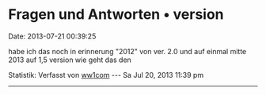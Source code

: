 Fragen und Antworten • version
==============================

Date: 2013-07-21 00:39:25

habe ich das noch in erinnerung \"2012\" von ver. 2.0 und auf einmal
mitte 2013 auf 1,5 version wie geht das den

Statistik: Verfasst von
[ww1com](http://forum.yacy-websuche.de/memberlist.php?mode=viewprofile&u=560)
--- Sa Jul 20, 2013 11:39 pm

------------------------------------------------------------------------
